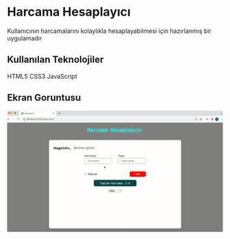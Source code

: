 <h1>Harcama Hesaplayıcı</h1>

Kullanıcının harcamalarını kolaylıkla hesaplayabilmesi için hazırlanmış bir uygulamadır

<h2>Kullanılan Teknolojiler</h2>

HTML5 CSS3 JavaScript

<h2>Ekran Goruntusu</h2>

![](ekran.gif)
